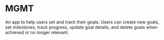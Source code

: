 # MGMT

An app to help users set and track their goals. Users can create new goals, set milestones, track progress, update goal details, and delete goals when achieved or no longer relevant.
